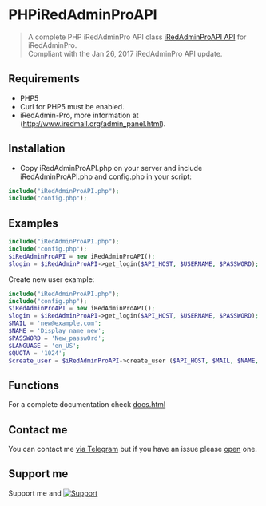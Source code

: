 # PHPiRedAdminProAPI
> A complete PHP iRedAdminPro API class [iRedAdminProAPI API](http://www.iredmail.org/docs/iredadmin-pro.restful.api.html) for iRedAdminPro.    
> Compliant with the Jan 26, 2017 iRedAdminPro API update.

Requirements
---------

* PHP5
* Curl for PHP5 must be enabled.
* iRedAdmin-Pro, more information at (http://www.iredmail.org/admin_panel.html).

Installation
---------

* Copy iRedAdminProAPI.php on your server and include iRedAdminProAPI.php and config.php in your script:
```php
include("iRedAdminProAPI.php");
include("config.php");
```

Examples
---------

```php
include("iRedAdminProAPI.php");
include("config.php");
$iRedAdminProAPI = new iRedAdminProAPI();
$login = $iRedAdminProAPI->get_login($API_HOST, $USERNAME, $PASSWORD);
```

Create new user example:
```php
include("iRedAdminProAPI.php");
include("config.php");
$iRedAdminProAPI = new iRedAdminProAPI();
$login = $iRedAdminProAPI->get_login($API_HOST, $USERNAME, $PASSWORD);
$MAIL = 'new@example.com';
$NAME = 'Display name new';
$PASSWORD = 'New_passw0rd';
$LANGUAGE = 'en_US';
$QUOTA = '1024';
$create_user = $iRedAdminProAPI->create_user ($API_HOST, $MAIL, $NAME, $PASSWORD, $LANGUAGE, $QUOTA);
```


Functions
------------

For a complete documentation check [docs.html](docs.html)

Contact me
------------
You can contact me [via Telegram](https://telegram.me/Bezlaj) but if you have an issue please [open](https://github.com/Bezlaj/PHPiRedAdminProAPI/issues) one.

Support me
------------
Support me and [![Support](https://supporterhq.com/api/b/apl1fdaqapzf96klfakpl3g9g)](https://supporterhq.com/give/apl1fdaqapzf96klfakpl3g9g)